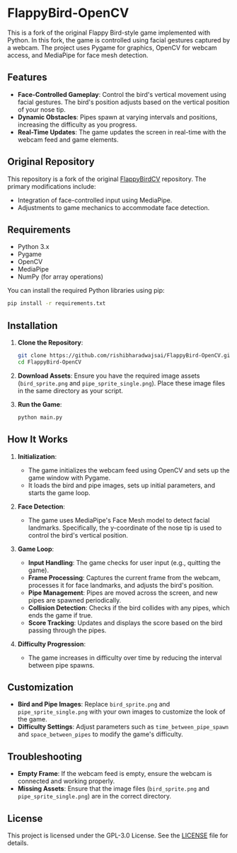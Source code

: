 # FlappyBird-OpenCV

This is a fork of the original Flappy Bird-style game implemented with Python. In this fork, the game is controlled using facial gestures captured by a webcam. The project uses Pygame for graphics, OpenCV for webcam access, and MediaPipe for face mesh detection.

## Features

- **Face-Controlled Gameplay**: Control the bird's vertical movement using facial gestures. The bird's position adjusts based on the vertical position of your nose tip.
- **Dynamic Obstacles**: Pipes spawn at varying intervals and positions, increasing the difficulty as you progress.
- **Real-Time Updates**: The game updates the screen in real-time with the webcam feed and game elements.

## Original Repository

This repository is a fork of the original [FlappyBirdCV](https://github.com/pr28416/FlappyBirdCV) repository. The primary modifications include:

- Integration of face-controlled input using MediaPipe.
- Adjustments to game mechanics to accommodate face detection.

## Requirements

- Python 3.x
- Pygame
- OpenCV
- MediaPipe
- NumPy (for array operations)

You can install the required Python libraries using pip:

```bash
pip install -r requirements.txt
```

## Installation

1. **Clone the Repository**:
   
   ```bash
   git clone https://github.com/rishibharadwajsai/FlappyBird-OpenCV.git
   cd FlappyBird-OpenCV
   ```

2. **Download Assets**: Ensure you have the required image assets (`bird_sprite.png` and `pipe_sprite_single.png`). Place these image files in the same directory as your script.

3. **Run the Game**:

   ```bash
   python main.py
   ```

## How It Works

1. **Initialization**:
   - The game initializes the webcam feed using OpenCV and sets up the game window with Pygame.
   - It loads the bird and pipe images, sets up initial parameters, and starts the game loop.

2. **Face Detection**:
   - The game uses MediaPipe's Face Mesh model to detect facial landmarks. Specifically, the y-coordinate of the nose tip is used to control the bird's vertical position.

3. **Game Loop**:
   - **Input Handling**: The game checks for user input (e.g., quitting the game).
   - **Frame Processing**: Captures the current frame from the webcam, processes it for face landmarks, and adjusts the bird's position.
   - **Pipe Management**: Pipes are moved across the screen, and new pipes are spawned periodically.
   - **Collision Detection**: Checks if the bird collides with any pipes, which ends the game if true.
   - **Score Tracking**: Updates and displays the score based on the bird passing through the pipes.

4. **Difficulty Progression**:
   - The game increases in difficulty over time by reducing the interval between pipe spawns.

## Customization

- **Bird and Pipe Images**: Replace `bird_sprite.png` and `pipe_sprite_single.png` with your own images to customize the look of the game.
- **Difficulty Settings**: Adjust parameters such as `time_between_pipe_spawn` and `space_between_pipes` to modify the game's difficulty.

## Troubleshooting

- **Empty Frame**: If the webcam feed is empty, ensure the webcam is connected and working properly.
- **Missing Assets**: Ensure that the image files (`bird_sprite.png` and `pipe_sprite_single.png`) are in the correct directory.

## License

This project is licensed under the GPL-3.0 License. See the [LICENSE](LICENSE) file for details.
